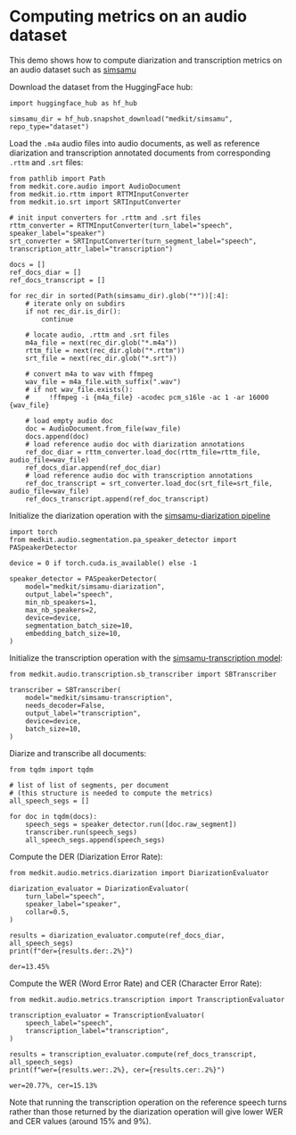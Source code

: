 # Computing metrics on an audio dataset

This demo shows how to compute diarization and transcription metrics on an audio
dataset such as [simsamu](https://huggingface.co/datasets/medkit/simsamu)

Download the dataset from the HuggingFace hub:

```{code} python
import huggingface_hub as hf_hub

simsamu_dir = hf_hub.snapshot_download("medkit/simsamu", repo_type="dataset")
```

Load the `.m4a` audio files into audio documents, as well as reference
diarization and transcription annotated documents from corresponding `.rttm` and
`.srt` files:

```{code} python
from pathlib import Path
from medkit.core.audio import AudioDocument
from medkit.io.rttm import RTTMInputConverter
from medkit.io.srt import SRTInputConverter

# init input converters for .rttm and .srt files
rttm_converter = RTTMInputConverter(turn_label="speech", speaker_label="speaker")
srt_converter = SRTInputConverter(turn_segment_label="speech", transcription_attr_label="transcription")

docs = []
ref_docs_diar = []
ref_docs_transcript = []

for rec_dir in sorted(Path(simsamu_dir).glob("*"))[:4]:
    # iterate only on subdirs
    if not rec_dir.is_dir():
        continue
    
    # locate audio, .rttm and .srt files
    m4a_file = next(rec_dir.glob("*.m4a"))
    rttm_file = next(rec_dir.glob("*.rttm"))
    srt_file = next(rec_dir.glob("*.srt"))

    # convert m4a to wav with ffmpeg
    wav_file = m4a_file.with_suffix(".wav")
    # if not wav_file.exists():
    #     !ffmpeg -i {m4a_file} -acodec pcm_s16le -ac 1 -ar 16000 {wav_file}

    # load empty audio doc
    doc = AudioDocument.from_file(wav_file)
    docs.append(doc)
    # load reference audio doc with diarization annotations
    ref_doc_diar = rttm_converter.load_doc(rttm_file=rttm_file, audio_file=wav_file)
    ref_docs_diar.append(ref_doc_diar)
    # load reference audio doc with transcription annotations
    ref_doc_transcript = srt_converter.load_doc(srt_file=srt_file, audio_file=wav_file)
    ref_docs_transcript.append(ref_doc_transcript)
```

Initialize the diarization operation with the [simsamu-diarization pipeline](https://huggingface.co/medkit/simsamu-diarization)

```{code} python
import torch
from medkit.audio.segmentation.pa_speaker_detector import PASpeakerDetector

device = 0 if torch.cuda.is_available() else -1

speaker_detector = PASpeakerDetector(
    model="medkit/simsamu-diarization",
    output_label="speech",
    min_nb_speakers=1,
    max_nb_speakers=2,
    device=device,
    segmentation_batch_size=10,
    embedding_batch_size=10,
)
```

Initialize the transcription operation with the [simsamu-transcription model](https://huggingface.co/medkit/simsamu-transcription):

```{code} python
from medkit.audio.transcription.sb_transcriber import SBTranscriber

transcriber = SBTranscriber(
    model="medkit/simsamu-transcription",
    needs_decoder=False,
    output_label="transcription",
    device=device,
    batch_size=10,
)
```

Diarize and transcribe all documents:

```{code} python
from tqdm import tqdm

# list of list of segments, per document
# (this structure is needed to compute the metrics)
all_speech_segs = []

for doc in tqdm(docs):
    speech_segs = speaker_detector.run([doc.raw_segment])
    transcriber.run(speech_segs)
    all_speech_segs.append(speech_segs)
```

Compute the DER (Diarization Error Rate):

```{code} python
from medkit.audio.metrics.diarization import DiarizationEvaluator

diarization_evaluator = DiarizationEvaluator(
    turn_label="speech",
    speaker_label="speaker",
    collar=0.5,
)

results = diarization_evaluator.compute(ref_docs_diar, all_speech_segs)
print(f"der={results.der:.2%}")
```

```
der=13.45%
```

Compute the WER (Word Error Rate) and CER (Character Error Rate):

```{code} python
from medkit.audio.metrics.transcription import TranscriptionEvaluator

transcription_evaluator = TranscriptionEvaluator(
    speech_label="speech",
    transcription_label="transcription",
)

results = transcription_evaluator.compute(ref_docs_transcript, all_speech_segs)
print(f"wer={results.wer:.2%}, cer={results.cer:.2%}")
```

```
wer=20.77%, cer=15.13%
```

Note that running the transcription operation on the reference speech turns
rather than those returned by the diarization operation will give lower WER and
CER values (around 15% and 9%).
